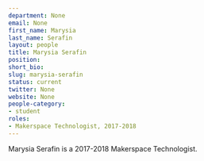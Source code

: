 ```yaml
---
department: None
email: None
first_name: Marysia
last_name: Serafin
layout: people
title: Marysia Serafin
position:
short_bio:
slug: marysia-serafin
status: current
twitter: None
website: None
people-category:
- student
roles:
- Makerspace Technologist, 2017-2018
---
```

Marysia Serafin is a 2017-2018 Makerspace Technologist.
